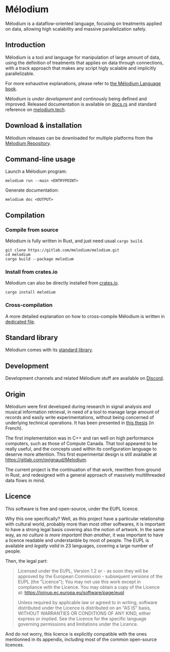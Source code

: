 # Mélodium

Mélodium is a dataflow-oriented language, focusing on treatments applied on data, allowing high scalability and massive parallelization safely.

## Introduction

Mélodium is a tool and language for manipulation of large amount of data, using the definition of treatments that applies on data through connections, with a track approach that makes any script higly scalable and implicitly parallelizable.

For more exhaustive explanations, please refer to [the Mélodium Language book](https://doc.melodium.tech/book/).

Mélodium is _under development_ and continously being defined and improved. Released documentation is available on [docs.rs](https://docs.rs/melodium/latest/melodium/) and standard reference on [melodium.tech](https://doc.melodium.tech/latest/).

## Download & installation

Mélodium releases can be downloaded for multiple platforms from the [Mélodium Repository](https://repo.melodium.tech/).

## Command-line usage

Launch a Mélodium program:
```shell
melodium run --main <ENTRYPOINT>
```

Generate documentation:
```shell
melodium doc <OUTPUT>
```
## Compilation

### Compile from source

Mélodium is fully written in Rust, and just need usual `cargo build`.
```shell
git clone https://gitlab.com/melodium/melodium.git
cd melodium
cargo build --package melodium
```
### Install from crates.io

Mélodium can also be directly installed from [crates.io](https://crates.io/crates/melodium).
```shell
cargo install melodium
```

### Cross-compilation

A more detailed explanation on how to cross-compile Mélodium is written in [dedicated file](../CROSS-COMPILATION.md).

## Standard library

Mélodium comes with its [standard library](https://doc.melodium.tech/latest/).

## Development

Development channels and related Mélodium stuff are available on [Discord](https://discord.gg/GQmckruKNx).

## Origin

Mélodium were first developed during research in signal analysis and musical information retrieval, in need of a tool to manage large amount of records and easily write experimentations, without being concerned of underlying technical operations. It has been presented in [this thesis](https://www.researchgate.net/publication/344327676_Detection_et_classification_des_notes_d'une_piste_audio_musicale) (in French).

The first implementation was in C++ and ran well on high performance computers, such as those of Compute Canada. That tool appeared to be really useful, and the concepts used within its configuration language to deserve more attention. This first experimental design is still available at <https://gitlab.com/qvignaud/Melodium>.

The current project is the continuation of that work, rewritten from ground in Rust, and redesigned with a general approach of massively multithreaded data flows in mind.


## Licence

This software is free and open-source, under the EUPL licence.

Why this one specifically? Well, as this project have a particular relationship with cultural world, probably more than most other softwares, it is important to have a strong legal basis covering also the notion of artwork.
In the same way, as *no culture is more important than another*, it was important to have a licence readable and understanble by most of people. The EUPL is available and *legally valid* in 23 languages, covering a large number of people.

Then, the legal part:
> Licensed under the EUPL, Version 1.2 or - as soon they will be approved by the European Commission - subsequent versions of the EUPL (the "Licence"); You may not use this work except in compliance with the Licence. You may obtain a copy of the Licence at: https://joinup.ec.europa.eu/software/page/eupl
>
>Unless required by applicable law or agreed to in writing, software distributed under the Licence is distributed on an "AS IS" basis, WITHOUT WARRANTIES OR CONDITIONS OF ANY KIND, either express or implied.
See the Licence for the specific language governing permissions and limitations under the Licence.

And do not worry, this licence is explicitly compatible with the ones mentionned in its appendix, including most of the common open-source licences.

